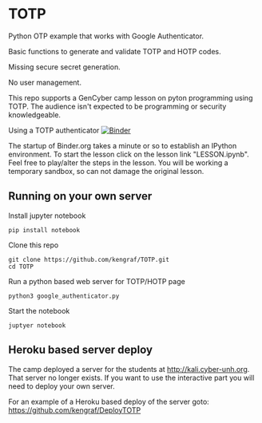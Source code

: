 # TOTP
Python OTP example that works with Google Authenticator.

Basic functions to generate and validate TOTP and HOTP codes.

Missing secure secret generation.

No user management.

This repo supports a GenCyber camp lesson on pyton programming using TOTP.
The audience isn't expected to be programming or security knowledgeable.

Using a TOTP authenticator [![Binder](https://mybinder.org/badge_logo.svg)](https://mybinder.org/v2/gh/kengraf/TOTP/HEAD)

The startup of Binder.org takes a minute or so to establish an IPython
environment.  To start the lesson click on the lesson link "LESSON.ipynb".  Feel free to play/alter the steps
in the lesson.  You will be working a temporary sandbox, so can not damage the original lesson.

## Running on your own server
Install jupyter notebook
```
pip install notebook
```
Clone this repo
```
git clone https://github.com/kengraf/TOTP.git
cd TOTP
```
Run a python based web server for TOTP/HOTP page
```
python3 google_authenticator.py
```
Start the notebook
```
juptyer notebook
```


## Heroku based server deploy
The camp deployed a server for the students at http://kali.cyber-unh.org. That server no longer exists.  If you want to use the interactive part you will need to deploy your own server.

For an example of a Heroku based deploy of the server goto: https://github.com/kengraf/DeployTOTP

